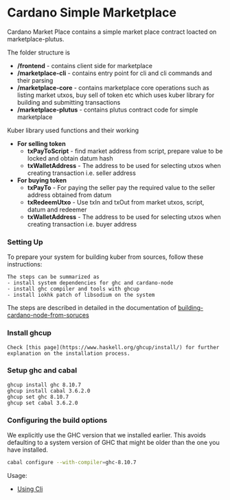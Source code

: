 Cardano Simple Marketplace
==========================

Cardano Market Place contains a simple  market place contract loacted
on marketplace-plutus.

The folder structure is 
- **/frontend** - contains client side for marketplace
- **/marketplace-cli** - contains entry point for cli and cli commands and their parsing 
- **/marketplace-core** - contains marketplace core operations such as listing market 
utxos, buy sell of token etc which uses kuber library for building and submitting transactions
- **/marketplace-plutus** - contains plutus contract code for simple marketplace

Kuber library used functions and their working
- **For selling token** 
  - **txPayToScript** - find market address from script, prepare value to be locked and obtain datum hash
  - **txWalletAddress** - The address to be used for selecting utxos when creating transaction i.e. seller address
- **For buying token**
  - **txPayTo** - For paying the seller pay the required value to the seller address obtained from datum
  - **txRedeemUtxo** - Use txIn and txOut from market utxos, script, datum and redeemer
  - **txWalletAddress** - The address to be used for selecting utxos when creating transaction i.e. buyer address

### Setting Up

To prepare your system for building kuber from sources, follow these instructions:

    The steps can be summarized as 
    - install system dependencies for ghc and cardano-node
    - install ghc compiler and tools with ghcup
    - install iokhk patch of libsodium on the system
 
 The steps are described in detailed in the documentation of [building-cardano-node-from-soruces](https://developers.cardano.org/docs/get-started/installing-cardano-node/)

<h3><b>Install ghcup</b></h3>

```
Check [this page](https://www.haskell.org/ghcup/install/) for further explanation on the installation process.
```
<h3><b>Setup ghc and cabal</b></h3>

```
ghcup install ghc 8.10.7
ghcup install cabal 3.6.2.0
ghcup set ghc 8.10.7
ghcup set cabal 3.6.2.0
```

<h3><strong>Configuring the build options</strong></h3>

We explicitly use the GHC version that we installed earlier.  This avoids defaulting to a system version of GHC that might be older than the one you have installed.

```bash
cabal configure --with-compiler=ghc-8.10.7
```

Usage:
 - [Using Cli](./docs/cli.md)
 